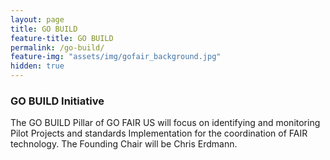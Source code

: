 ```yaml
---
layout: page
title: GO BUILD
feature-title: GO BUILD
permalink: /go-build/
feature-img: "assets/img/gofair_background.jpg"
hidden: true
---
```


<h3> GO BUILD Initiative</h3>

<p> The GO BUILD Pillar of GO FAIR US will focus on identifying and monitoring Pilot Projects and standards Implementation for the coordination of FAIR technology. The Founding Chair will be Chris Erdmann.
 </p>
